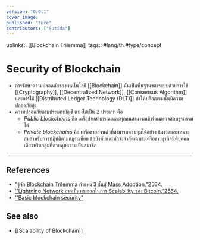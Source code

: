 ```yaml
---
version: "0.0.1"
cover_image:
published: "ture"
contributors: ["Sutida"]
---
```

uplinks:: [[Blockchain Trilemma]]
tags:: #lang/th #type/concept 

# Security  of Blockchain
- การรักษาความปลอดภัยของเทคโนโลยี [[Blockchain]] นั้นเป็นพื้นฐานของระบบด้วยการใช้ [[Cryptography]], [[Decentralized Network]], [[Consensus Algorithm]] และการใช้ [[Distributed Ledger Technology (DLT)]] ทำให้บล็อกเชนนั้นมีความปลอดภัยสูง 
- ความปลอดภัยตามประเภทบัญชี เเบ่งได้เป็น 2 ประเภท คือ
	- *Public blockchains* คือ เครือข่ายสาธารณะและทุกคนสามารถเข้าร่วมตรวจสอบธุรกรรมได้
	- *Private blockchains* คือ เครือข่ายส่วนตัวที่สามารถควบคุมได้อย่างเข้มงวดและเหมาะสมสำหรับการปฏิบัติตามกฎระเบียบ ข้อบังคับและมักจะจำกัดเฉพาะเครือข่ายธุรกิจนิติบุคคลเดียวหรือกลุ่มที่ควบคุมความเป็นสมาชิก

---
## References
- ["รู้จัก Blockchain Trilemma กำแพง 3 ชั้นสู่ Mass Adoption,"2564.](https://www.finnomena.com/bitkub/blockchain-trilemma/)
- [''Lightning Network อาจเป็นทางออกในการ Scalability ของ Bitcoin,"2564.](https://www.blockdit.com/posts/61964330e8655f0d7e1cbc47)
- [''Basic blockchain security"](https://www.ibm.com/topics/blockchain-security#:~:text=Basic%20blockchain%20security,-Blockchain%20technology%20produces&text=Each%20new%20block%20connects%20to,transaction%20is%20true%20and%20correct)
## See also
- [[Scalability of Blockchain]]
